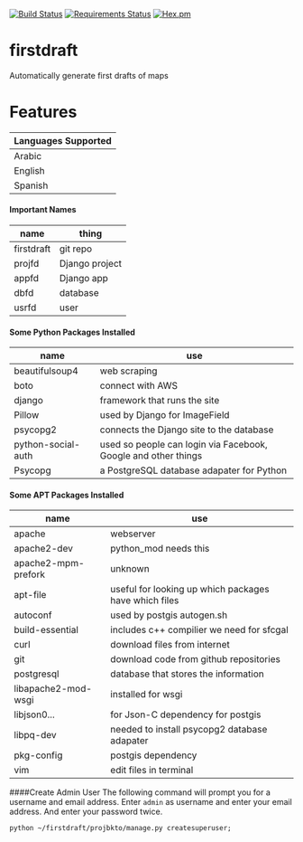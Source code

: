 [![Build Status](https://travis-ci.org/DanielJDufour/firstdraft.svg?branch=master)](https://travis-ci.org/DanielJDufour/firstdraft)
[![Requirements Status](https://requires.io/github/DanielJDufour/firstdraft/requirements.svg?branch=master)](https://requires.io/github/DanielJDufour/firstdraft/requirements/?branch=master)
[![Hex.pm](https://img.shields.io/hexpm/l/plug.svg?maxAge=2592000?style=plastic)]()

# firstdraft
Automatically generate first drafts of maps

# Features
| Languages Supported |
| ------------------- |
| Arabic |
| English |
| Spanish|

#### Important Names
| name | thing |
| --------- | --------- |
| firstdraft | git repo |
| projfd | Django project |
| appfd | Django app |
| dbfd | database |
| usrfd | user|


#### Some Python Packages Installed 
| name | use |
| --------- | --------- |
| beautifulsoup4 | web scraping |
| boto | connect with AWS |
| django | framework that runs the site |
| Pillow | used by Django for ImageField |
| psycopg2 | connects the Django site to the database |
| python-social-auth | used so people can login via Facebook, Google and other things |
| Psycopg | a PostgreSQL database adapater for Python |

#### Some APT Packages Installed
| name | use |
| --------- | --------- |
| apache | webserver |
| apache2-dev | python_mod needs this |
| apache2-mpm-prefork | unknown |
| apt-file | useful for looking up which packages have which files |
| autoconf | used by postgis autogen.sh |
| build-essential | includes c++ compilier we need for sfcgal |
| curl | download files from internet |
| git | download code from github repositories |
| postgresql | database that stores the information |
| libapache2-mod-wsgi | installed for wsgi |
| libjson0... | for Json-C dependency for postgis |
| libpq-dev | needed to install psycopg2 database adapater |
| pkg-config | postgis dependency |
| vim | edit files in terminal |

####Create Admin User
The following command will prompt you for a username and email address.
Enter ```admin``` as username and enter your email address.
And enter your password twice.
```
python ~/firstdraft/projbkto/manage.py createsuperuser;
```

